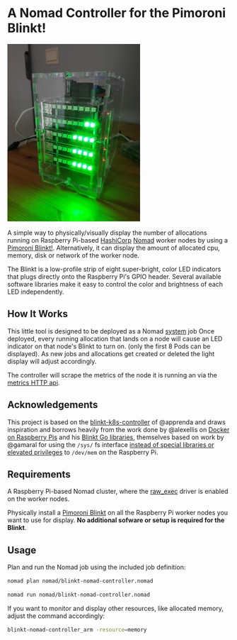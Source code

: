 # A Nomad Controller for the Pimoroni Blinkt! #

![example](./images/picture.png)

A simple way to physically/visually display the number of allocations running on Raspberry Pi-based [HashiCorp](https://www.hashicorp.com) [Nomad](https://github.com/hashicorp/nomad) worker nodes by using a [Pimoroni Blinkt!](https://shop.pimoroni.com/products/blinkt).
Alternatively, it can display the amount of allocated cpu, memory, disk or network of the worker node.

The Blinkt is a low-profile strip of eight super-bright, color LED indicators that plugs directly onto the Raspberry Pi's GPIO header. Several available software libraries make it easy to control the color and brightness of each LED independently.

## How It Works ##

This little tool is designed to be deployed as a Nomad [system](https://www.nomadproject.io/docs/schedulers/#system) job
Once deployed, every running allocation that lands on a node will cause an LED indicator on that node's Blinkt to turn on. (only the first 8 Pods can be displayed). 
As new jobs and allocations get created or deleted the light display will adjust accordingly.

The controller will scrape the metrics of the node it is running an via the [metrics HTTP api](https://www.nomadproject.io/api-docs/metrics/).

## Acknowledgements ##

This project is based on the [blinkt-k8s-controller](https://github.com/apprenda/blinkt-k8s-controller) of @apprenda
and draws inspiration and borrows heavily from the work done by @alexellis on [Docker on Raspberry Pis](http://blog.alexellis.io/visiting-pimoroni/) and his [Blinkt Go libraries](https://github.com/alexellis/blinkt_go), themselves based on work by @gamaral for using the `/sys/` fs interface [instead of special libraries or elevated privileges](https://guillermoamaral.com/read/rpi-gpio-c-sysfs/) to `/dev/mem` on the Raspberry Pi.

## Requirements ##

A Raspberry Pi-based Nomad cluster, where the [raw_exec](https://www.nomadproject.io/docs/drivers/raw_exec/) driver is enabled on the worker nodes.

Physically install a [Pimoroni Blinkt](https://shop.pimoroni.com/products/blinkt) on all the Raspberry Pi worker nodes you want to use for display. **No additional sofware or setup is required for the Blinkt**.

## Usage ##

Plan and run the Nomad job using the included job definition:

```sh
nomad plan nomad/blinkt-nomad-controller.nomad
```

```sh
nomad run nomad/blinkt-nomad-controller.nomad
```

If you want to monitor and display other resources, like allocated memory, adjust the command accordingly:

```sh
blinkt-nomad-controller_arm -resource=memory
```